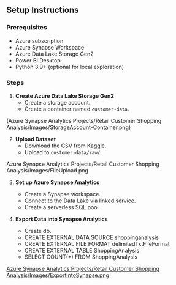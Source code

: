 ## Setup Instructions

### Prerequisites
- Azure subscription
- Azure Synapse Workspace
- Azure Data Lake Storage Gen2
- Power BI Desktop
- Python 3.9+ (optional for local exploration)

### Steps
1. **Create Azure Data Lake Storage Gen2**
   - Create a storage account.
   - Create a container named `customer-data`.

(Azure Synapse Analytics Projects/Retail Customer Shopping Analysis/Images/StorageAccount-Container.png)


2. **Upload Dataset**
   - Download the CSV from Kaggle.
   - Upload to `customer-data/raw/`.
  
Azure Synapse Analytics Projects/Retail Customer Shopping Analysis/Images/FileUpload.png

3. **Set up Azure Synapse Analytics**
   - Create a Synapse workspace.
   - Connect to the Data Lake via linked service.
   - Create a serverless SQL pool.

4. **Export Data into Synapse Analytics**
   - Create db.
   - CREATE EXTERNAL DATA SOURCE shoppinganalysis
   - CREATE EXTERNAL FILE FORMAT delimitedTxtFileFormat
   - CREATE EXTERNAL TABLE ShoppingAnalysis
   - SELECT COUNT(*) FROM ShoppingAnalysis

  [Azure Synapse Analytics Projects/Retail Customer Shopping Analysis/Images/ExportIntoSynapse.png](https://github.com/mittalpk/Data-Engineering-Projects/blob/2e24d612ac0c5fd52f750d75fe400066357fd5f0/Azure%20Synapse%20Analytics%20Projects/Retail%20Customer%20Shopping%20Analysis/Images/ExportIntoSynapse.png)


